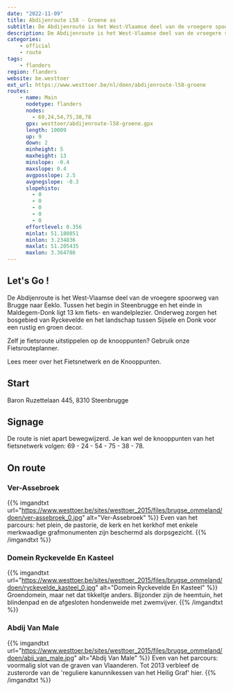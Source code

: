 ```yaml
---
date: "2022-11-09"
title: Abdijenroute L58 - Groene as
subtitle: De Abdijenroute is het West-Vlaamse deel van de vroegere spoorweg van Brugge naar Eeklo
description: De Abdijenroute is het West-Vlaamse deel van de vroegere spoorweg van Brugge naar Eeklo
categories:
    - official
    - route
tags:
    - flanders
region: flanders
website: be.westtoer
ext_url: https://www.westtoer.be/nl/doen/abdijenroute-l58-groene
routes:
    - name: Main
      nodetype: flanders
      nodes:
        - 69,24,54,75,38,78
      gpx: westtoer/abdijenroute-l58-groene.gpx
      length: 10009
      up: 9
      down: 2
      minheight: 5
      maxheight: 13
      minslope: -0.4
      maxslope: 0.4
      avgposslope: 2.5
      avgnegslope: -0.3
      slopehisto:
        - 0
        - 0
        - 0
        - 0
        - 0
      effortlevel: 0.356
      minlat: 51.180851
      minlon: 3.234836
      maxlat: 51.205435
      maxlon: 3.364786
---
```


## Let's Go ! 

De Abdijenroute is het West-Vlaamse deel van de vroegere spoorweg van Brugge naar Eeklo. Tussen het begin in Steenbrugge en het einde in Maldegem-Donk ligt 13 km fiets- en wandelplezier. Onderweg zorgen het bosgebied van Ryckevelde en het landschap tussen Sijsele en Donk voor een rustig en groen decor.

Zelf je fietsroute uitstippelen op de knooppunten? Gebruik onze Fietsrouteplanner.

Lees meer over het Fietsnetwerk en de Knooppunten.

## Start

Baron Ruzettelaan 445, 8310 Steenbrugge

## Signage

De route is niet apart bewegwijzerd. Je kan wel de knooppunten van het fietsnetwerk volgen: 69 - 24 - 54 - 75 - 38 - 78.

## On route

### Ver-Assebroek

{{% imgandtxt url="https://www.westtoer.be/sites/westtoer_2015/files/brugse_ommeland/doen/ver-assebroek_0.jpg" alt="Ver-Assebroek" %}}
Even van het parcours: het plein, de pastorie, de kerk en het kerkhof met enkele merkwaadige grafmonumenten zijn beschermd als dorpsgezicht.
{{% /imgandtxt %}}

### Domein Ryckevelde En Kasteel

{{% imgandtxt url="https://www.westtoer.be/sites/westtoer_2015/files/brugse_ommeland/doen/ryckevelde_kasteel_0.jpg" alt="Domein Ryckevelde En Kasteel" %}}
Groendomein, maar net dat tikkeltje anders. Bijzonder zijn de heemtuin, het blindenpad en de afgesloten hondenweide met zwemvijver.
{{% /imgandtxt %}}

### Abdij Van Male

{{% imgandtxt url="https://www.westtoer.be/sites/westtoer_2015/files/brugse_ommeland/doen/abij_van_male.jpg" alt="Abdij Van Male" %}}
Even van het parcours: voormalig slot van de graven van Vlaanderen. Tot 2013 verbleef de zusterorde van de 'reguliere kanunnikessen van het Heilig Graf' hier.
{{% /imgandtxt %}}


